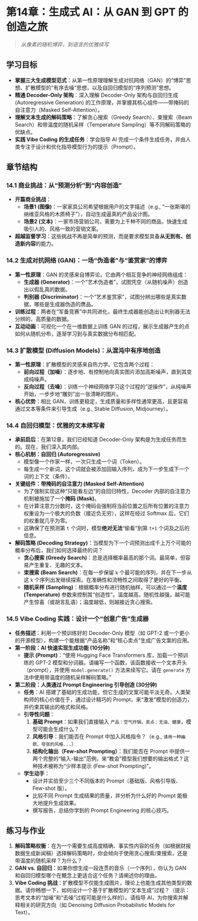 # 第14章：生成式 AI：从 GAN 到 GPT 的创造之旅

> *从像素的随机博弈，到语言的优雅续写*

## 学习目标

- **掌握三大生成模型范式**：从第一性原理理解生成对抗网络（GAN）的“博弈”思想、扩散模型的“有序去噪”思想，以及自回归模型的“序列预测”思想。
- **精通 Decoder-Only 架构**：深入理解 Decoder-Only 架构与自回归生成 (Autoregressive Generation) 的工作原理，并掌握其核心组件——带掩码的自注意力（Masked Self-Attention）。
- **理解文本生成的解码策略**：了解贪心搜索（Greedy Search）、束搜索（Beam Search）和带温度的随机采样（Temperature Sampling）等不同解码策略的优缺点。
- **实践 Vibe Coding 的生成任务**：学会指导 AI 完成一个条件生成任务，并由人类专注于设计和优化指导模型行为的提示（Prompt）。

## 章节结构

### 14.1 商业挑战：从“预测分析”到“内容创造”

- **开篇商业挑战**：
    - **场景1 (图像)**：一家家具公司希望根据用户的文字描述（e.g., “一张斯堪的纳维亚风格的木质椅子”），自动生成逼真的产品设计图。
    - **场景2 (文本)**：一家市场营销公司，需要为上千种不同的商品，快速生成吸引人的、风格一致的营销文案。
- **超越监督学习**：这些挑战不再是简单的预测，而是要求模型具备**从无到有、创造新内容**的能力。

### 14.2 生成对抗网络 (GAN)：一场“伪造者”与“鉴赏家”的博弈

- **第一性原理**：GAN 的灵感来自博弈论。它由两个相互竞争的神经网络组成：
    - **生成器 (Generator)**：一个“艺术伪造者”，试图凭空（从随机噪声）创造出以假乱真的数据。
    - **判别器 (Discriminator)**：一个“艺术鉴赏家”，试图分辨出哪些是真实数据，哪些是生成器伪造的赝品。
- **训练过程**：两者在“军备竞赛”中共同进化，最终生成器能创造出让判别器无法分辨的、高质量的数据。
- **互动动画**：可视化一个在一维数据上训练 GAN 的过程，展示生成器产生的点如何从随机分布，逐渐学习到与真实数据分布相匹配。

### 14.3 扩散模型 (Diffusion Models)：从混沌中有序地创造

- **第一性原理**：扩散模型的灵感来自热力学。它包含两个过程：
    - **前向过程（加噪）**：逐步地、有控制地向真实图片添加高斯噪声，直到其变成纯噪声。
    - **反向过程（去噪）**：训练一个神经网络学习这个过程的“逆操作”，从纯噪声开始，一步步地“雕刻”出一张清晰的图片。
- **核心优势**：相比 GAN，训练更稳定，生成质量和多样性通常更高，且更容易通过文本等条件来引导生成（e.g., Stable Diffusion, Midjourney）。

### 14.4 自回归模型：优雅的文本续写者

- **承前启后**：在第12章，我们已经知道 Decoder-Only 架构是为生成任务而生的。现在，我们深入其内部。
- **核心机制：自回归 (Autoregressive)**
    - 模型像一个作家一样，一次只生成一个词（Token）。
    - 每生成一个新词，这个词就会被添加回输入序列，成为下一步生成下一个词的上下文（条件）。
- **关键组件：带掩码的自注意力 (Masked Self-Attention)**
    - 为了强制实现这种“只能看左边”的自回归特性，Decoder 内部的自注意力机制被施加了一个**掩码 (Mask)**。
    - 在计算注意力分数时，这个掩码会强制将当前位置之后所有位置的注意力权重设为一个极大的负数（接近负无穷），这样在经过 Softmax 后，它们的权重就几乎为零。
    - 这确保了在预测第 `t` 个词时，模型**绝对无法**“偷看”到第 `t+1` 个词及之后的信息。
- **解码策略 (Decoding Strategy)**：当模型为下一个词预测出成千上万个可能的概率分布后，我们如何选择最终的词？
    - **贪心搜索 (Greedy Search)**：总是选择概率最高的那个词。最简单，但容易产生重复、无趣的文本。
    - **束搜索 (Beam Search)**：在每一步保留 `k` 个最可能的序列，并在下一步从这 `k` 个序列出发继续探索。在准确性和流畅性之间取得了更好的平衡。
    - **随机采样 (Sampling)**：根据概率分布进行随机抽样，可以通过一个**温度 (Temperature)** 参数来控制其“创造性”。温度越高，随机性越强，越可能产生惊喜（或胡言乱语）；温度越低，则越接近贪心搜索。

### 14.5 Vibe Coding 实践：设计一个“创意广告”生成器

- **任务描述**：利用一个预训练好的 Decoder-Only 模型（如 GPT-2 或一个更小的开源模型），构建一个能根据“产品名称”和“核心卖点”生成广告文案的应用。
- **第一阶段：AI 快速实现生成功能 (10分钟)**
    - **提示 (Prompt)**：“使用 Hugging Face Transformers 库，加载一个预训练的 GPT-2 模型和分词器。请编写一个函数，该函数接收一个文本开头（prompt），并使用 `model.generate()` 方法来续写它。请在 `generate` 方法中使用带温度的随机采样解码策略。”
- **第二阶段：人类通过 Prompt Engineering 引导创造 (30分钟)**
    - **任务**：AI 搭建了基础的生成功能，但它生成的文案可能平淡无奇。人类架构师的核心价值在于，通过设计精巧的 Prompt，来“激发”模型的创造力，并约束其输出的格式和风格。
    - **引导性问题**：
        1.  **基础 Prompt**：如果我们直接输入 `产品：空气炸锅，卖点：无油、健康`，模型可能会生成什么？
        2.  **风格引导**：我们能否在 Prompt 中加入风格指令？（e.g., `请用一种幽默、夸张的风格...`）
        3.  **结构化输出（Few-shot Prompting）**：我们能否在 Prompt 中提供一两个完整的“输入-输出”范例，来“教会”模型我们想要的输出格式？这种技术被称为“少样本提示 (Few-shot Prompting)”。
    - **学生动手**：
        - 设计并实验至少三个不同版本的 Prompt（基础版、风格引导版、Few-shot 版）。
        - 比较不同 Prompt 生成结果的质量，并分析为什么好的 Prompt 能极大地提升生成效果。
        - 撰写报告，总结你学到的 Prompt Engineering 的核心技巧。

## 练习与作业

1.  **解码策略权衡**：在为一个需要生成高度精确、事实性内容的任务（如根据财报数据生成新闻稿）选择解码策略时，你会倾向于使用贪心搜索/束搜索，还是带温度的随机采样？为什么？
2.  **GAN vs. 自回归**：如果你想生成一段连贯的音乐（一个序列），你认为 GAN 和自回归模型哪个在概念上更适合这个任务？请阐述你的理由。
3.  **Vibe Coding 挑战**：扩散模型不仅能生成图片，理论上也能生成其他类型的数据。请你畅想一下，如何设计一个基于扩散模型的“文本生成”过程？（提示：思考文本的“加噪”和“去噪”过程可能是什么样的）。请指导 AI，为你搜索并解释相关的研究方向（如 Denoising Diffusion Probabilistic Models for Text）。
